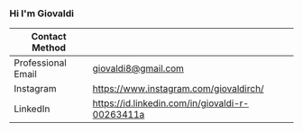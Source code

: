 ### Hi I'm Giovaldi


| Contact Method |  |
| --- | --- |
| Professional Email | giovaldi8@gmail.com |
| Instagram | https://www.instagram.com/giovaldirch/ |
| LinkedIn | https://id.linkedin.com/in/giovaldi-r-00263411a |
<!--
**giovaldir/giovaldir** is a ✨ _special_ ✨ repository because its `README.md` (this file) appears on your GitHub profile.


